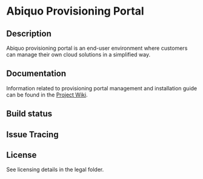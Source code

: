 Abiquo Provisioning Portal
==========================

Description
-----------

Abiquo provisioning portal is an end-user environment where customers can manage their own cloud solutions in a simplified way.

Documentation
-------------

Information related to provisioning portal management and installation guide can be found in the [Project Wiki](https://github.com/abiquo/provisioning-portal/wiki).


Build status
------------

Issue Tracing
-------------

License
-------

See licensing details in the legal folder.
